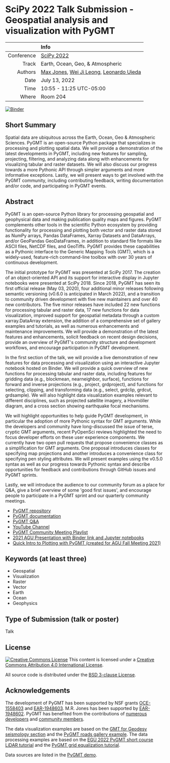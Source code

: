 # SciPy 2022 Talk Submission - Geospatial analysis and visualization with PyGMT

|    |Info|
|---:|:---|
| Conference | [SciPy 2022](https://www.scipy2022.scipy.org/) |
| Track | Earth, Ocean, Geo, & Atmospheric |
| Authors | [Max Jones](https://github.com/maxrjones), [Wei Ji Leong](https://github.com/weiji14), [Leonardo Uieda](http://www.leouieda.com/) |
| Date | July 13, 2022 |
| Time | 10:55 - 11:25 UTC-05:00 |
| Where | Room 204 |

[![Binder](https://mybinder.org/badge_logo.svg)](https://mybinder.org/v2/gh/maxrjones/scipy2022/HEAD?labpath=pygmt_demo.ipynb)

## Short Summary

Spatial data are ubiquitous across the Earth, Ocean, Geo & Atmospheric Sciences. PyGMT is an open-source Python package
that specializes in processing and plotting spatial data. We will provide a demonstration of the latest developments in
PyGMT, including new features for sampling, projecting, filtering, and analyzing data along with enhancements for
visualizing tabular and raster datasets. We will also discuss our progress towards a more Pythonic API through simpler
arguments and more informative exceptions. Lastly, we will present ways to get involved with the PyGMT community,
including contributing feedback, writing documentation and/or code, and participating in PyGMT events.

## Abstract

PyGMT is an open-source Python library for processing geospatial and geophysical data and making publication quality
maps and figures. PyGMT complements other tools in the scientific Python ecosystem by providing functionality for
processing and plotting both vector and raster data stored as NumPy arrays, Pandas DataFrames, Xarray Datasets and
DataArrays, and/or GeoPandas GeoDataFrames, in addition to standard file formats like ASCII files, NetCDF files, and
GeoTiffs. PyGMT provides these capabilities as a Pythonic interface to the Generic Mapping Tools (GMT), which is a
widely-used, feature-rich command-line toolbox with over 30 years of continuous development.

The initial prototype for PyGMT was presented at SciPy 2017. The creation of an object-oriented API and its support for
interactive display in Jupyter notebooks were presented at SciPy 2018. Since 2018, PyGMT has seen its first official
release (May 03, 2020), four additional minor releases following semantic versioning (v0.6.0 is anticipated in March
2022), and a transition to community driven development with five new maintainers and over 40 new contributors. The
five minor releases have included 22 new functions for processing tabular and raster data, 17 new functions for data
visualization, improved support for geospatial metadata through a custom xarray.DataArray extension, the addition of a
comprehensive set of gallery examples and tutorials, as well as numerous enhancements and maintenance improvements. We
will provide a demonstration of the latest features and enhancements, solicit feedback on recent design decisions,
provide an overview of PyGMT's community structure and development workflows, and encourage participation in PyGMT
development.

In the first section of the talk, we will provide a live demonstration of new features for data processing and
visualization using an interactive Jupyter notebook hosted on Binder. We will provide a quick overview of new functions
for processing tabular and raster data, including features for gridding data (e.g., blockmean, nearneighbor, surface),
functions for forward and inverse projections (e.g., project, grdproject), and functions for selecting, clipping, and
transforming data (e.g., select, grdclip, grdcut, grdsample). We will also highlight data visualization examples
relevant to different disciplines, such as projected satellite imagery, a Hovmöller diagram, and a cross section
showing earthquake focal mechanisms.

We will highlight opportunities to help guide PyGMT development, in particular the adoption of more Pythonic syntax for
GMT arguments. While the developers and community have long-discussed the issue of terse, cryptic GMT arguments, recent
PyOpenSci reviews highlighted the need to focus developer efforts on these user experience components. We currently
have two open pull requests that propose convenience classes as a simplification for GMT arguments. One proposal
introduces classes for specifying map projections and another introduces a convenience class for specifying pen styling
attributes. We will present examples using the v0.5.0 syntax as well as our progress towards Pythonic syntax and
describe opportunities for feedback and contributions through GitHub issues and PyGMT sprints.

Lastly, we will introduce the audience to our community forum as a place for Q&A, give a brief overview of some
'good first issues', and encourage people to participate in a PyGMT sprint and our quarterly community meetings.

- [PyGMT repository](https://github.com/GenericMappingTools/pygmt)
- [PyGMT documentation](https://www.pygmt.org/)
- [PyGMT Q&A](https://forum.generic-mapping-tools.org/c/questions/pygmt-q-a/11)
- [YouTube Channel](https://www.youtube.com/c/TheGenericMappingTools)
- [PyGMT Community Meeting Playlist](https://www.youtube.com/playlist?list=PL3GHXjKa-p6VsIqW_ffp7ZK0lXYDfXYMA)
- [2021 AGU Presentation with Binder link and Jupyter notebooks](https://github.com/maxrjones/agu2021)
- [Quick Intro to Plotting with PyGMT (created for AGU Fall Meeting 2021)](https://www.youtube.com/watch?v=Kb6TYvZcI_c)

## Keywords (at least three)

- Geospatial
- Visualization
- Raster
- Vector
- Earth
- Ocean
- Geophysics

## Type of Submission (talk or poster)

Talk

## License

[![Creative Commons License](https://i.creativecommons.org/l/by/4.0/88x31.png)](http://creativecommons.org/licenses/by/4.0/)
This content is licensed under a
[Creative Commons Attribution 4.0 International License](http://creativecommons.org/licenses/by/4.0/).

All source code is distributed under the [BSD 3-clause License](https://opensource.org/licenses/BSD-3-Clause).

## Acknowledgements

The development of PyGMT has been supported by NSF grants
[OCE-1558403](https://www.nsf.gov/awardsearch/showAward?AWD_ID=1558403) and
[EAR-1948603](https://www.nsf.gov/awardsearch/showAward?AWD_ID=1948602).
M.R. Jones has been supported by [EAR-1948602](https://nsf.gov/awardsearch/showAward?AWD_ID=19486020).
PyGMT has benefited from the contributions of [numerous developers](https://github.com/GenericMappingTools/pygmt/blob/main/AUTHORS.md)
and [community members](https://forum.generic-mapping-tools.org/).

The data visualization examples are based on the [GMT for Geodesy seismology section](https://github.com/GenericMappingTools/gmt-for-geodesy/tree/main/5_seismology)
and the [PyGMT roads gallery example](https://www.pygmt.org/latest/gallery/lines/roads.html#sphx-glr-gallery-lines-roads-py). The data
processing examples are based on the [EGU 2022 PyGMT short course LiDAR tutorial](https://www.generic-mapping-tools.org/egu22pygmt/lidar_to_surface.html)
and the [PyGMT grid equalization tutorial](https://www.pygmt.org/latest/tutorials/advanced/grid_equalization.html#sphx-glr-tutorials-advanced-grid-equalization-py).

Data sources are listed in the [PyGMT demo](#pygmt_demo.ipynb).
